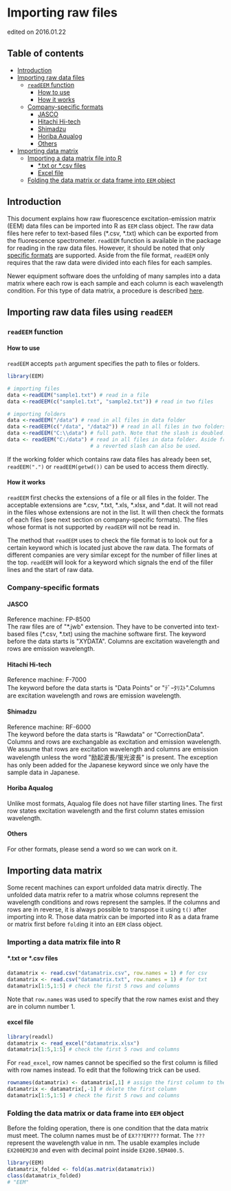 <!--
%\VignetteEngine{knitr::knitr}
%\VignetteIndexEntry{Importing raw files}
\usepackage[utf8]{inputenc}
-->




# Importing raw files
edited on 2016.01.22

## Table of contents
- [Introduction](#intro)
- [Importing raw data files](#import)
    - [`readEEM` function](#readEEM)
        - [How to use](#howto)
        - [How it works](#howworks)
    - [Company-specific formats](#companyformat)
        - [JASCO](#JASCO)
        - [Hitachi Hi-tech](#hitachi)
        - [Shimadzu](#shimadzu)
        - [Horiba Aqualog](#horiba)
        - [Others](#others)
- [Importing data matrix](#datamatrix)
    - [Importing a data matrix file into R](#datamatrix_import)
        - [\*.txt or \*.csv files](#textfile)
        - [Excel file](#excel)
    - [Folding the data matrix or data frame into `EEM` object](#fold)

## <a name="intro"></a>Introduction
This document explains how raw fluorescence excitation-emission matrix (EEM) data files can be imported into R as `EEM` class object. The raw data files here refer to text-based files (\*.csv, \*.txt) which can be exported from the fluorescence spectrometer. `readEEM` function is available in the package for reading in the raw data files. However, it should be noted that only [specific formats](#companyformat) are supported. Aside from the file format, `readEEM` only requires that the raw data were divided into each files for each samples. 

Newer equipment software does the unfolding of many samples into a data matrix where each row is each sample and each column is each wavelength condition. For this type of data matrix, a procedure is described [here](#datamatrix). 

## <a name="import"></a>Importing raw data files using `readEEM`
### <a name="readEEM"></a>`readEEM` function
#### <a name="howto"></a>How to use
`readEEM` accepts `path` argument specifies the path to files or folders. 


```r
library(EEM)

# importing files
data <-readEEM("sample1.txt") # read in a file
data <-readEEM(c("sample1.txt", "sample2.txt")) # read in two files

# importing folders
data <-readEEM("/data") # read in all files in data folder
data <-readEEM(c("/data", "/data2")) # read in all files in two folders
data <-readEEM("C:\\data") # full path. Note that the slash is doubled.
data <- readEEM("C:/data") # read in all files in data folder. Aside from double slashes,
                           # a reverted slash can also be used. 
```

If the working folder which contains raw data files has already been set, 
`readEEM(".")` or `readEEM(getwd())` can be used to access them directly. 

#### <a name="howworks"></a>How it works
`readEEM` first checks the extensions of a file or all files in the folder. The acceptable extensions are \*.csv, \*.txt, \*.xls, \*.xlsx, and \*.dat. It will not read in the files whose extensions are not in the list. It will then check the formats of each files (see next section on company-specific formats). The files whose format is not supported by `readEEM` will not be read in. 

The method that `readEEM` uses to check the file format is to look out for a certain keyword which is located just above the raw data. The formats of different companies are very similar except for the number of filler lines at the top. `readEEM` will look for a keyword which signals the end of the filler lines and the start of raw data. 

### <a name="companyformat"></a>Company-specific formats

#### <a name="JASCO"></a>JASCO
Reference machine: FP-8500  
The raw files are of "\*.jwb" extension. They have to be converted into text-based files (\*.csv, \*.txt) using the machine software first.
The keyword before the data starts is "XYDATA". Columns are excitation wavelength and rows are emission wavelength.


#### <a name="hitachi"></a>Hitachi Hi-tech
Reference machine: F-7000  
The keyword before the data starts is "Data Points" or "ﾃﾞｰﾀﾘｽﾄ".Columns are excitation wavelength and rows are emission wavelength.

#### <a name="shimadzu"></a>Shimadzu
Reference machine: RF-6000  
The keyword before the data starts is "Rawdata" or "CorrectionData". Columns and rows are exchangable as excitation and emission wavelength. We assume that rows are excitation wavelength and columns are emission wavelength unless the word "励起波長/蛍光波長" is present. The exception has only been added for the Japanese keyword since we only have the sample data in Japanese.

#### <a name="horiba"></a>Horiba Aqualog
Unlike most formats, Aqualog file does not have filler starting lines. The first row states excitation wavelength and the first column states emission wavelength. 

#### <a name="others"></a>Others
For other formats, please send a word so we can work on it. 

## <a name="datamatrix"></a>Importing data matrix
Some recent machines can export unfolded data matrix directly. The unfolded data matrix refer to a matrix whose columns represent the wavelength conditions and rows represent the samples. If the columns and rows are in reverse, it is always possible to transpose it using `t()` after importing into R. Those data matrix can be imported into R as a data frame or matrix first before `fold`ing it into an `EEM` class object. 

### <a name="datamatrix_import"></a>Importing a data matrix file into R

#### <a name="textfile"></a> \*.txt or \*.csv files

```r
datamatrix <- read.csv("datamatrix.csv", row.names = 1) # for csv
datamatrix <- read.csv("datamatrix.txt", row.names = 1) # for txt
datamatrix[1:5,1:5] # check the first 5 rows and columns
```
Note that `row.names` was used to specify that the row names exist and they are in column number 1.

#### <a name="excel"></a> excel file

```r
library(readxl)
datamatrix <- read_excel("datamatrix.xlsx")
datamatrix[1:5,1:5] # check the first 5 rows and columns
```

For `read_excel`, row names cannot be specified so the first column is filled with row names instead. To edit that the following trick can be used.


```r
rownames(datamatrix) <- datamatrix[,1] # assign the first column to the matrix row names
datamatrix <- datamatrix[,-1] # delete the first column
datamatrix[1:5,1:5] # check the first 5 rows and columns
```

### <a name="fold"></a> Folding the data matrix or data frame into `EEM` object

Before the folding operation, there is one condition that the data matrix must meet. The column names must be of `EX???EM???` format. The `???` represent the wavelength value in nm. The usable examples include `EX200EM230` and even with decimal point inside `EX200.5EM400.5`.


```r
library(EEM)
datamatrix_folded <- fold(as.matrix(datamatrix))
class(datamatrix_folded)
# "EEM"
```

